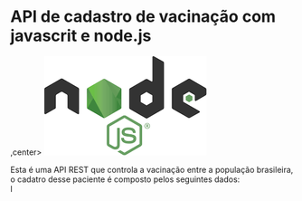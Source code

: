 # API de cadastro de vacinação com javascrit e node.js<br>
,center>
<img src="https://github.com/Letiiciia/API-vacinacao-node.js/blob/master/img/logo.png"  />
</center>

Esta é uma API REST que controla a vacinação entre a população brasileira, o cadatro desse paciente é composto pelos seguintes dados:<br>
l